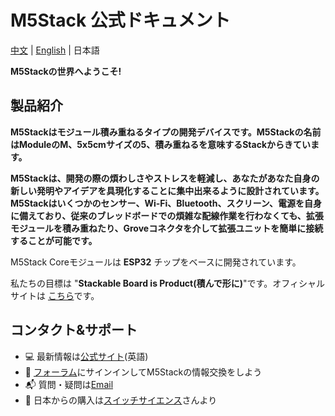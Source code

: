 # M5Stack 公式ドキュメント

[中文](https://github.com/m5stack/m5-docs/blob/master/docs/zh_CN/README_zh_CN.md) | [English]((https://github.com/m5stack/m5-docs/blob/master/README.md)) | 日本語

**M5Stackの世界へようこそ!**

<!-- <figure class="thumbnails">
    <img src="assets/img/m5stack.png" alt="Screenshot of coverpage" title="Cover page">
</figure> -->

## 製品紹介

**M5Stackはモジュール積み重ねるタイプの開発デバイスです。M5Stackの名前はModuleのM、5x5cmサイズの5、積み重ねるを意味するStackからきています。**

**M5Stackは、開発の際の煩わしさやストレスを軽減し、あなたがあなた自身の新しい発明やアイデアを具現化することに集中出来るように設計されています。M5Stackはいくつかのセンサー、Wi-Fi、Bluetooth、スクリーン、電源を自身に備えており、従来のブレッドボードでの煩雑な配線作業を行わなくても、拡張モジュールを積み重ねたり、Groveコネクタを介して拡張ユニットを簡単に接続することが可能です。**

M5Stack Coreモジュールは **ESP32** チップをベースに開発されています。

私たちの目標は "**Stackable Board is Product(積んで形に)**"です。オフィシャルサイトは [こちら](www.m5stack.com)です。

<!-- <figure class="thumbnails">
    <img src="assets/img/transport.gif" alt="Screenshot of coverpage" title="Cover page">
</figure> -->

<!--
|<img src="https://github.com/m5stack/m5-docs/tree/master/docs/assets/img/introduction_pics/product-documents.jpg"> | <img src="https://github.com/m5stack/m5-docs/tree/master/docs/assets/img/introduction_pics/m5-awesome.jpg"> |
|:---:|:---:|
|[製品ドキュメント](ja/product_documents_ja) | [M5Stack 応用例](ja/m5stack_cases_ja) |

|<img src="https://github.com/m5stack/m5-docs/tree/master/docs/assets/img/introduction_pics/m5-api-reference.jpg"> | <img src="https://github.com/m5stack/m5-docs/tree/master/docs/assets/img/introduction_pics/FAQ.jpg">|
|:---:|:---:|
|[API リファレンス](ja/api_reference_ja) | [よくある質問](ja/faq_ja)| -->

## コンタクト&サポート

- :computer: 最新情報は[公式サイト](http://www.m5stack.com)(英語)
- :busts_in_silhouette: [フォーラム](http://forum.m5stack.com)にサインインしてM5Stackの情報交換をしよう
- :mailbox_with_mail: 質問・疑問は[Email](mailto:tech@m5stack.com)
- :convenience_store: 日本からの購入は[スイッチサイエンス](https://www.switch-science.com/catalog/list/770/)さんより
